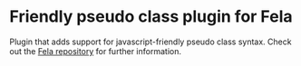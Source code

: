 # Friendly pseudo class plugin for Fela

Plugin that adds support for javascript-friendly pseudo class syntax.
Check out the [Fela repository](https://github.com/rofrischmann/fela) for further information.
